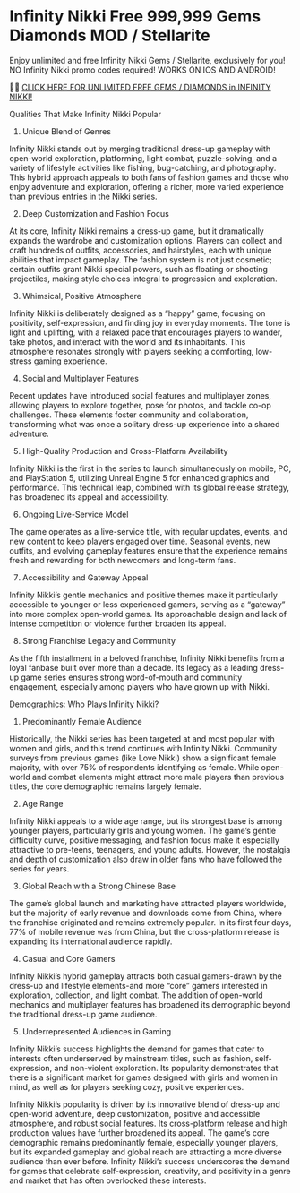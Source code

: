 # Infinity Nikki Free 999,999 Gems Diamonds MOD / Stellarite

Enjoy unlimited and free Infinity Nikki Gems / Stellarite, exclusively for you! NO Infinity Nikki promo codes required! WORKS ON IOS AND ANDROID!

 💃💃 <a href="https://generatenow.bond/new/pages/infinitynikki.html">CLICK HERE FOR UNLIMITED FREE GEMS / DIAMONDS in INFINITY NIKKI!</a>

 Qualities That Make Infinity Nikki Popular
1. Unique Blend of Genres

Infinity Nikki stands out by merging traditional dress-up gameplay with open-world exploration, platforming, light combat, puzzle-solving, and a variety of lifestyle activities like fishing, bug-catching, and photography. This hybrid approach appeals to both fans of fashion games and those who enjoy adventure and exploration, offering a richer, more varied experience than previous entries in the Nikki series.

2. Deep Customization and Fashion Focus

At its core, Infinity Nikki remains a dress-up game, but it dramatically expands the wardrobe and customization options. Players can collect and craft hundreds of outfits, accessories, and hairstyles, each with unique abilities that impact gameplay. The fashion system is not just cosmetic; certain outfits grant Nikki special powers, such as floating or shooting projectiles, making style choices integral to progression and exploration.

3. Whimsical, Positive Atmosphere

Infinity Nikki is deliberately designed as a “happy” game, focusing on positivity, self-expression, and finding joy in everyday moments. The tone is light and uplifting, with a relaxed pace that encourages players to wander, take photos, and interact with the world and its inhabitants. This atmosphere resonates strongly with players seeking a comforting, low-stress gaming experience.

4. Social and Multiplayer Features

Recent updates have introduced social features and multiplayer zones, allowing players to explore together, pose for photos, and tackle co-op challenges. These elements foster community and collaboration, transforming what was once a solitary dress-up experience into a shared adventure.

5. High-Quality Production and Cross-Platform Availability

Infinity Nikki is the first in the series to launch simultaneously on mobile, PC, and PlayStation 5, utilizing Unreal Engine 5 for enhanced graphics and performance. This technical leap, combined with its global release strategy, has broadened its appeal and accessibility.

6. Ongoing Live-Service Model

The game operates as a live-service title, with regular updates, events, and new content to keep players engaged over time. Seasonal events, new outfits, and evolving gameplay features ensure that the experience remains fresh and rewarding for both newcomers and long-term fans.

7. Accessibility and Gateway Appeal

Infinity Nikki’s gentle mechanics and positive themes make it particularly accessible to younger or less experienced gamers, serving as a “gateway” into more complex open-world games. Its approachable design and lack of intense competition or violence further broaden its appeal.

8. Strong Franchise Legacy and Community

As the fifth installment in a beloved franchise, Infinity Nikki benefits from a loyal fanbase built over more than a decade. Its legacy as a leading dress-up game series ensures strong word-of-mouth and community engagement, especially among players who have grown up with Nikki.

Demographics: Who Plays Infinity Nikki?
1. Predominantly Female Audience

Historically, the Nikki series has been targeted at and most popular with women and girls, and this trend continues with Infinity Nikki. Community surveys from previous games (like Love Nikki) show a significant female majority, with over 75% of respondents identifying as female. While open-world and combat elements might attract more male players than previous titles, the core demographic remains largely female.

2. Age Range

Infinity Nikki appeals to a wide age range, but its strongest base is among younger players, particularly girls and young women. The game’s gentle difficulty curve, positive messaging, and fashion focus make it especially attractive to pre-teens, teenagers, and young adults. However, the nostalgia and depth of customization also draw in older fans who have followed the series for years.

3. Global Reach with a Strong Chinese Base

The game’s global launch and marketing have attracted players worldwide, but the majority of early revenue and downloads come from China, where the franchise originated and remains extremely popular. In its first four days, 77% of mobile revenue was from China, but the cross-platform release is expanding its international audience rapidly.

4. Casual and Core Gamers

Infinity Nikki’s hybrid gameplay attracts both casual gamers-drawn by the dress-up and lifestyle elements-and more “core” gamers interested in exploration, collection, and light combat. The addition of open-world mechanics and multiplayer features has broadened its demographic beyond the traditional dress-up game audience.

5. Underrepresented Audiences in Gaming

Infinity Nikki’s success highlights the demand for games that cater to interests often underserved by mainstream titles, such as fashion, self-expression, and non-violent exploration. Its popularity demonstrates that there is a significant market for games designed with girls and women in mind, as well as for players seeking cozy, positive experiences.

Infinity Nikki’s popularity is driven by its innovative blend of dress-up and open-world adventure, deep customization, positive and accessible atmosphere, and robust social features. Its cross-platform release and high production values have further broadened its appeal. The game’s core demographic remains predominantly female, especially younger players, but its expanded gameplay and global reach are attracting a more diverse audience than ever before. Infinity Nikki’s success underscores the demand for games that celebrate self-expression, creativity, and positivity in a genre and market that has often overlooked these interests.
 
